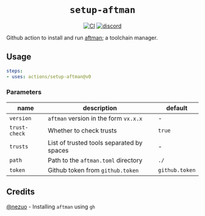 <div align="center">
  <h1><code>setup-aftman</code></h1>
  <p>
    <a href="https://github.com/ok-nick/setup-aftman/actions?query=workflow%3ACI"><img src="https://github.com/ok-nick/setup-aftman/workflows/CI/badge.svg" alt="CI" /></a>
    <a href="https://discord.gg/w9Bc6xH7uC"><img src="https://img.shields.io/discord/834969350061424660?label=discord" alt="discord" /></a>
  </p>
</div>

Github action to install and run [aftman](https://github.com/LPGhatguy/aftman); a toolchain manager.

## Usage
```yaml
steps:
- uses: actions/setup-aftman@v0
```

### Parameters
|name|description|default|
|---|---|---|
|`version`|`aftman` version in the form `vx.x.x`|-|
|`trust-check`|Whether to check trusts|`true`|
|`trusts`|List of trusted tools separated by spaces|-|
|`path`|Path to the `aftman.toml` directory|`./`|
|`token`|Github token from `github.token`|`github.token`|

## Credits
[@nezuo](https://github.com/nezuo) - Installing `aftman` using `gh`
